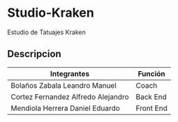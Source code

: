 # Studio-Kraken
Estudio de Tatuajes Kraken
## Descripcion
| Integrantes | Función |
|------------|---------|
| Bolaños Zabala Leandro Manuel | Coach |
| Cortez Fernandez Alfredo Alejandro | Back End |
| Mendiola Herrera Daniel Eduardo | Front End |
